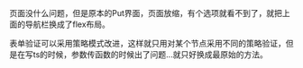 页面没什么问题，但是原本的Put界面，页面放缩，有个选项就看不到了，就把上面的导航栏换成了flex布局。


表单验证可以采用策略模式改进，这样就只用对某个节点采用不同的策略验证，但是在写ts的时候，参数传函数的时候出了问题...就只好换成最原始的方法。